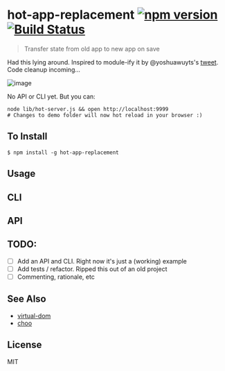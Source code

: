hot-app-replacement [![npm version](https://badge.fury.io/js/hot-app-replacement.svg)](http://badge.fury.io/js/hot-app-replacement) [![Build Status](https://travis-ci.org/chinedufn/hot-app-replacement.svg?branch=master)](https://travis-ci.org/chinedufn/hot-app-replacement)
===============

> Transfer state from old app to new app on save

Had this lying around. Inspired to module-ify it by @yoshuawuyts's [tweet](https://twitter.com/yoshuawuyts/status/747800325508169728). Code cleanup incoming...

![image](http://i.giphy.com/3o6gEfSFxmJhwzEXL2.gif)

No API or CLI yet. But you can:

```
node lib/hot-server.js && open http://localhost:9999
# Changes to demo folder will now hot reload in your browser :)
``````

## To Install

```
$ npm install -g hot-app-replacement
```

## Usage

## CLI

## API

## TODO:

- [ ] Add an API and CLI. Right now it's just a (working) example
- [ ] Add tests / refactor. Ripped this out of an old project
- [ ] Commenting, rationale, etc

## See Also

- [virtual-dom](https://github.com/Matt-Esch/virtual-dom)
- [choo](https://github.com/yoshuawuyts/choo)

## License

MIT
